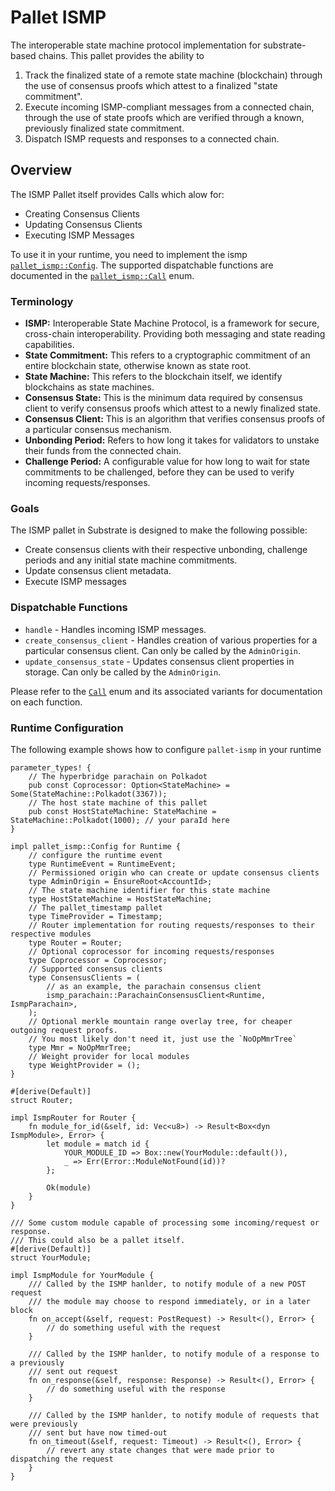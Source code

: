 # Pallet ISMP


The interoperable state machine protocol implementation for substrate-based chains. This pallet provides the ability to

1. Track the finalized state of a remote state machine (blockchain) through the use of consensus proofs which attest to a finalized "state commitment".
2. Execute incoming ISMP-compliant messages from a connected chain, through the use of state proofs which are verified through a known, previously finalized state commitment.
3. Dispatch ISMP requests and responses to a connected chain.


## Overview

The ISMP Pallet itself provides Calls which alow for:

* Creating Consensus Clients
* Updating Consensus Clients
* Executing ISMP Messages

To use it in your runtime, you need to implement the ismp
[`pallet_ismp::Config`](pallet/trait.Config.html). The supported dispatchable functions are documented in the
[`pallet_ismp::Call`](pallet/enum.Call.html) enum.


### Terminology

* **ISMP:** Interoperable State Machine Protocol, is a framework for secure, cross-chain interoperability. Providing both messaging and state reading capabilities.
* **State Commitment:** This refers to a cryptographic commitment of an entire blockchain state, otherwise known as state root.
* **State Machine:** This refers to the blockchain itself, we identify blockchains as state machines.
* **Consensus State:** This is the minimum data required by consensus client to verify consensus proofs which attest to a newly finalized state.
* **Consensus Client:** This is an algorithm that verifies consensus proofs of a particular consensus mechanism.
* **Unbonding Period:** Refers to how long it takes for validators to unstake their funds from the connected chain.
* **Challenge Period:** A configurable value for how long to wait for state commitments to be challenged, before they can be used to verify incoming requests/responses.

### Goals

The ISMP pallet in Substrate is designed to make the following possible:

* Create consensus clients with their respective unbonding, challenge periods and any initial state machine commitments.
* Update consensus client metadata.
* Execute ISMP messages

### Dispatchable Functions

* `handle` - Handles incoming ISMP messages.
* `create_consensus_client` - Handles creation of various properties for a particular consensus client. Can only be called by the `AdminOrigin`.
* `update_consensus_state` - Updates consensus client properties in storage. Can only be called by the `AdminOrigin`.


Please refer to the [`Call`](pallet/enum.Call.html) enum and its associated
variants for documentation on each function.

### Runtime Configuration

The following example shows how to configure `pallet-ismp` in your runtime

```rust,ignore
parameter_types! {
    // The hyperbridge parachain on Polkadot
    pub const Coprocessor: Option<StateMachine> = Some(StateMachine::Polkadot(3367));
    // The host state machine of this pallet
    pub const HostStateMachine: StateMachine = StateMachine::Polkadot(1000); // your paraId here
}

impl pallet_ismp::Config for Runtime {
    // configure the runtime event
    type RuntimeEvent = RuntimeEvent;
    // Permissioned origin who can create or update consensus clients
    type AdminOrigin = EnsureRoot<AccountId>;
    // The state machine identifier for this state machine
    type HostStateMachine = HostStateMachine;
    // The pallet_timestamp pallet
    type TimeProvider = Timestamp;
    // Router implementation for routing requests/responses to their respective modules
    type Router = Router;
    // Optional coprocessor for incoming requests/responses
    type Coprocessor = Coprocessor;
    // Supported consensus clients
    type ConsensusClients = (
        // as an example, the parachain consensus client
        ismp_parachain::ParachainConsensusClient<Runtime, IsmpParachain>,
    );
    // Optional merkle mountain range overlay tree, for cheaper outgoing request proofs.
    // You most likely don't need it, just use the `NoOpMmrTree`
    type Mmr = NoOpMmrTree;
    // Weight provider for local modules
    type WeightProvider = ();
}

#[derive(Default)]
struct Router;

impl IsmpRouter for Router {
    fn module_for_id(&self, id: Vec<u8>) -> Result<Box<dyn IsmpModule>, Error> {
        let module = match id {
            YOUR_MODULE_ID => Box::new(YourModule::default()),
            _ => Err(Error::ModuleNotFound(id))?
        };

        Ok(module)
    }
}

/// Some custom module capable of processing some incoming/request or response.
/// This could also be a pallet itself.
#[derive(Default)]
struct YourModule;

impl IsmpModule for YourModule {
    /// Called by the ISMP hanlder, to notify module of a new POST request
    /// the module may choose to respond immediately, or in a later block
    fn on_accept(&self, request: PostRequest) -> Result<(), Error> {
        // do something useful with the request
    }

    /// Called by the ISMP hanlder, to notify module of a response to a previously
    /// sent out request
	fn on_response(&self, response: Response) -> Result<(), Error> {
        // do something useful with the response
    }

    /// Called by the ISMP hanlder, to notify module of requests that were previously
    /// sent but have now timed-out
	fn on_timeout(&self, request: Timeout) -> Result<(), Error> {
        // revert any state changes that were made prior to dispatching the request
    }
}
```
